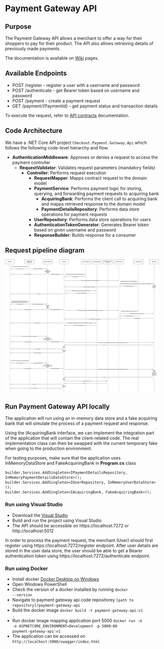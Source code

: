 # Payment Gateway API

## Purpose
The Payment Gateway API allows a merchant to offer a way for their shoppers to pay for their product. The API also allows retrieving details of previously made payments.

The documentation is available on [Wiki](https://github.com/VPaskevicus/payment-gateway-api/wiki) pages.

## Available Endpoints
- POST /register - register a user with a username and password
- POST /authenticate - get Bearer token based on username and password
- POST /payment - create a payment request
- GET /payment/{PaymentId} - get payment status and transaction details

To execute the request, refer to [API contracts](https://github.com/VPaskevicus/payment-gateway-api/wiki/API-Contracts) documentation.

## Code Architecture
We have a .NET Core API project `Checkout.Payment.Gateway.Api` which follows the following code-level hierarchy and flow.
- **AuthenticationMiddleware**: Approves or denies a request to access the payment controller
    - **RequestValidator**: Validates request parameters (mandatory fields)
        - **Controller**: Performs request execution
            - **RequestMapper**: Mapps contract request to the domain model
            - **PaymentService**: Performs payment logic for storing, querying, and forwarding payment requests to acquiring bank
                - **AcquiringBank**: Performs the client call to acquiring bank and mapps retrieved response to the domain model 
                - **PaymentDetailsRepository**: Performs data store operations for payment requests
            - **UserRepository**: Performs data store operations for users
            - **AuthenticationTokenGenerator**: Generates Bearer token based on given username and password
            - **ResponseBuilder**: Builds response for a consumer

## Request pipeline diagram                
<img src="docs/diagrams/requests-pipeline.png">

## Run Payment Gateway API locally
The application will run using an in-memory data store and a fake acquiring bank that will simulate the process of a payment request and response. 

Using the IAcquiringBank interface, we can implement the integration part of the application that will contain the client-related code. The real implementation class can then be swapped with the current temporary fake when going to the production environment.

For testing purposes, make sure that the application uses InMemoryDataStore and FakeAcquiringBank in <b>Program.cs</b> class

```
builder.Services.AddSingleton<IPaymentDetailsRepository, InMemoryPaymentDetailsDataStore>();
builder.Services.AddSingleton<IUserRepository, InMemoryUserDataStore>();
builder.Services.AddSingleton<IAcquiringBank, FakeAcquiringBank>();
```
### Run using Visual Studio
 - Download the [Visual Studio](https://visualstudio.microsoft.com/thank-you-downloading-visual-studio/?sku=Community&channel=Release&version=VS2022&source=VSLandingPage&cid=2030&workload=dotnet-dotnetwebcloud&passive=false#dotnet) 
 - Build and run the project using Visual Studio
 - The API should be accessible on https://localhost:7272 or http://localhost:5012

In order to process the payment request, the merchant (User) should first register using https://localhost:7272/register endpoint.
After user details are stored in the user data store, the user should be able to get a Bearer authentication token using https://localhost:7272/authenticate endpoint.


### Run using Docker
 - Install docker [Docker Desktop on Windows](https://docs.docker.com/desktop/install/windows-install/)
 - Open Windows PowerShell
 - Check the version of a docker installed by running <code>docker --version</code>
 - Navigate to payment gateway api code repositorey <code>[path to repository]/payment-gateway-api</code>
 - Build the docker image <code>docker build -t payment-gateway-api:v1 .</code>
 - Run docker image mapping application port 5000 <code>docker run -d -e ASPNETCORE_ENVIRONMENT=Development -p 5000:80 payment-gateway-api:v1</code>
 - The application can be accessed on <code>http://localhost:5000/swagger/index.html</code>